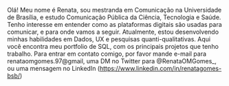 Olá! Meu nome é Renata, sou mestranda em Comunicação na Universidade de Brasília, e estudo Comunicação Pública da Ciência, Tecnologia e Saúde. Tenho interesse em entender como as plataformas digitais são usadas para comunicar, e para onde vamos a seguir. Atualmente, estou desenvolvendo minhas habilidades em Dados, UX e pesquisas quanti-qualitativas. 
Aqui você encontra meu portfolio de SQL, com os principais projetos que tenho trabalho. 
Para entrar em contato comigo, por favor mande e-mail para renataomgomes.97@gmail, uma DM no Twitter para @RenataOMGomes_, ou uma mensagem no LinkedIn (https://www.linkedin.com/in/renatagomes-bsb/)

